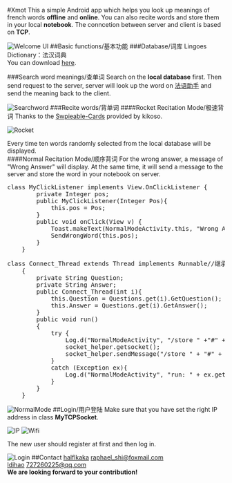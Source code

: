 #Xmot
This a simple Android app which helps you look up meanings of french words **offline** and **online**. You can also recite words and store them in your local **notebook**. The conncetion between server and client is based on **TCP**.  

![Welcome UI](/Users/shicanjie/Desktop/WelcomUI.png)
##Basic functions/基本功能
###Database/词库
Lingoes Dictionary：法汉词典  
You can download [here](http://www.lingoes.cn/zh/dictionary).

###Search word meanings/查单词
Search on the **local database** first. Then send request to the server, server will look up the word on [法语助手](http://www.frdic.com) and send the meaning back to the client.  

![Searchword](/Users/shicanjie/Desktop/Searchword.png)
###Recite words/背单词
####Rocket Recitation Mode/极速背词
Thanks to the [Swpieable-Cards](https://github.com/kikoso/Swipeable-Cards) provided by kikoso.  

![Rocket](/Users/shicanjie/Desktop/Rocket.png)

Every time ten words randomly selected from the local database will be displayed.  
####Normal Recitation Mode/顺序背词
For the wrong answer, a message of "Wrong Answer" will display. At the same time, it will send a message to the server and store the word in your notebook on server.  
<pre>class MyClickListener implements View.OnClickListener {
        private Integer pos;
        public MyClickListener(Integer Pos){
            this.pos = Pos;
        }
        public void onClick(View v) {
            Toast.makeText(NormalModeActivity.this, "Wrong Answer!", Toast.LENGTH_SHORT).show();
            SendWrongWord(this.pos);
        }
    }
</pre>
<pre>
class Connect_Thread extends Thread implements Runnable//继承Thread
    {
        private String Question;
        private String Answer;
        public Connect_Thread(int i){
            this.Question = Questions.get(i).GetQuestion();
            this.Answer = Questions.get(i).GetAnswer();
        }
        public void run()
        {
            try {
                Log.d("NormalModeActivity", "/store " +"#" + User.get_Username() + "#" + Question + "#" + Answer);
                socket_helper.getsocket();
                socket_helper.sendMessage("/store " + "#" + User.get_Username()+ "#" + Question + "#" + Answer);
            }
            catch (Exception ex){
                Log.d("NormalModeActivity", "run: " + ex.getMessage());
            }
        }
    }
</pre>
![NormalMode](/Users/shicanjie/Desktop/normal.png)
##Login/用户登陆
Make sure that you have set the right IP address in class **MyTCPSocket**.  

![IP](/Users/shicanjie/Desktop/IP.png)
![Wifi](/Users/shicanjie/Desktop/wifi.png)

The new user should register at first and then log in. 
 
![Login](/Users/shicanjie/Desktop/login.png) 
##Contact
[halflkaka](https://github.com/halflkaka) raphael_shi@foxmail.com  
[ldihao](https://github.com/ldihao) 727260225@qq.com  
**We are looking forward to your contribution!**


    
